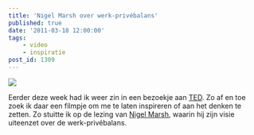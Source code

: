 ```yaml
---
title: 'Nigel Marsh over werk-privébalans'
published: true
date: '2011-03-18 12:00:00'
tags:
    - video
    - inspiratie
post_id: 1309
---
```


![](https://www.youtube.com/watch?v=jdpIKXLLYYM)

Eerder deze week had ik weer zin in een bezoekje aan [TED](http://ted.com). Zo af en toe zoek ik daar een filmpje om me te laten inspireren of aan het denken te zetten. Zo stuitte ik op de lezing van [Nigel Marsh](https://nigelmarsh.com/), waarin hij zijn visie uiteenzet over de werk-privébalans.